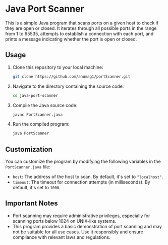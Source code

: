# Java Port Scanner

This is a simple Java program that scans ports on a given host to check if they are open or closed. It iterates through all possible ports in the range from 1 to 65535, attempts to establish a connection with each port, and prints a message indicating whether the port is open or closed.

## Usage

1. Clone this repository to your local machine:

    ```bash
    git clone https://github.com/anumag1/portScanner.git
    ```

2. Navigate to the directory containing the source code:

    ```bash
    cd java-port-scanner
    ```

3. Compile the Java source code:

    ```bash
    javac PortScanner.java
    ```

4. Run the compiled program:

    ```bash
    java PortScanner
    ```

## Customization

You can customize the program by modifying the following variables in the `PortScanner.java` file:

- `host`: The address of the host to scan. By default, it's set to `"localhost"`.
- `timeout`: The timeout for connection attempts (in milliseconds). By default, it's set to `1000`.

## Important Notes

- Port scanning may require administrative privileges, especially for scanning ports below 1024 on UNIX-like systems.
- This program provides a basic demonstration of port scanning and may not be suitable for all use cases. Use it responsibly and ensure compliance with relevant laws and regulations.

